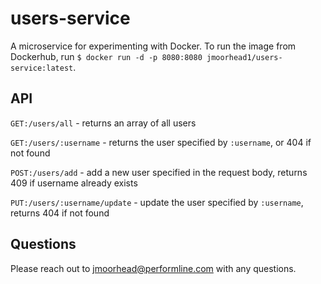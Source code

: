 users-service
=============

A microservice for experimenting with Docker. To run the image from Dockerhub, run
`$ docker run -d -p 8080:8080 jmoorhead1/users-service:latest`.

API
---

`GET:/users/all` - returns an array of all users

`GET:/users/:username` - returns the user specified by `:username`, or 404 if not found

`POST:/users/add` - add a new user specified in the request body, returns 409 if username already exists

`PUT:/users/:username/update` - update the user specified by `:username`, returns 404 if not found

Questions
---------

Please reach out to jmoorhead@performline.com with any questions.

